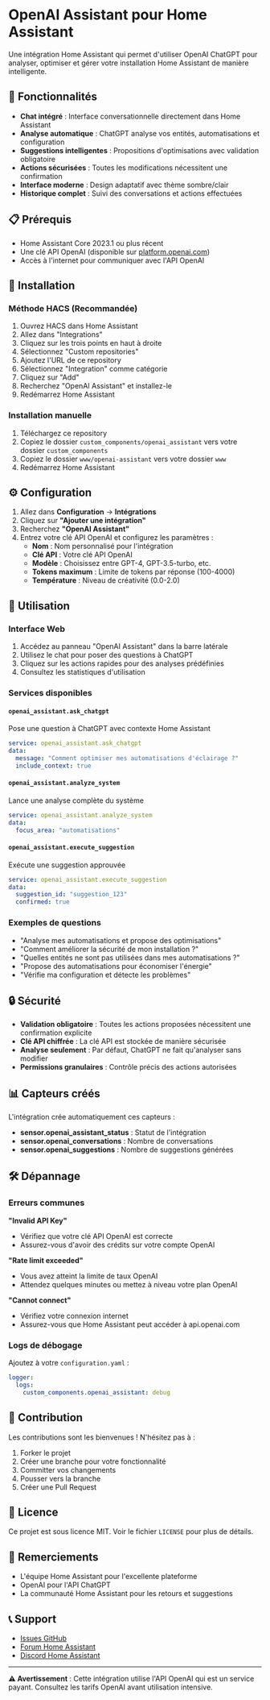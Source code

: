 # OpenAI Assistant pour Home Assistant

Une intégration Home Assistant qui permet d'utiliser OpenAI ChatGPT pour analyser, optimiser et gérer votre installation Home Assistant de manière intelligente.

## 🌟 Fonctionnalités

- **Chat intégré** : Interface conversationnelle directement dans Home Assistant
- **Analyse automatique** : ChatGPT analyse vos entités, automatisations et configuration
- **Suggestions intelligentes** : Propositions d'optimisations avec validation obligatoire
- **Actions sécurisées** : Toutes les modifications nécessitent une confirmation
- **Interface moderne** : Design adaptatif avec thème sombre/clair
- **Historique complet** : Suivi des conversations et actions effectuées

## 📋 Prérequis

- Home Assistant Core 2023.1 ou plus récent
- Une clé API OpenAI (disponible sur [platform.openai.com](https://platform.openai.com/api-keys))
- Accès à l'internet pour communiquer avec l'API OpenAI

## 🚀 Installation

### Méthode HACS (Recommandée)

1. Ouvrez HACS dans Home Assistant
2. Allez dans "Integrations"
3. Cliquez sur les trois points en haut à droite
4. Sélectionnez "Custom repositories"
5. Ajoutez l'URL de ce repository
6. Sélectionnez "Integration" comme catégorie
7. Cliquez sur "Add"
8. Recherchez "OpenAI Assistant" et installez-le
9. Redémarrez Home Assistant

### Installation manuelle

1. Téléchargez ce repository
2. Copiez le dossier `custom_components/openai_assistant` vers votre dossier `custom_components`
3. Copiez le dossier `www/openai-assistant` vers votre dossier `www`
4. Redémarrez Home Assistant

## ⚙️ Configuration

1. Allez dans **Configuration** → **Intégrations**
2. Cliquez sur **"Ajouter une intégration"**
3. Recherchez **"OpenAI Assistant"**
4. Entrez votre clé API OpenAI et configurez les paramètres :
   - **Nom** : Nom personnalisé pour l'intégration
   - **Clé API** : Votre clé API OpenAI
   - **Modèle** : Choisissez entre GPT-4, GPT-3.5-turbo, etc.
   - **Tokens maximum** : Limite de tokens par réponse (100-4000)
   - **Température** : Niveau de créativité (0.0-2.0)

## 🎯 Utilisation

### Interface Web

1. Accédez au panneau "OpenAI Assistant" dans la barre latérale
2. Utilisez le chat pour poser des questions à ChatGPT
3. Cliquez sur les actions rapides pour des analyses prédéfinies
4. Consultez les statistiques d'utilisation

### Services disponibles

#### `openai_assistant.ask_chatgpt`
Pose une question à ChatGPT avec contexte Home Assistant
```yaml
service: openai_assistant.ask_chatgpt
data:
  message: "Comment optimiser mes automatisations d'éclairage ?"
  include_context: true
```

#### `openai_assistant.analyze_system`
Lance une analyse complète du système
```yaml
service: openai_assistant.analyze_system
data:
  focus_area: "automatisations"
```

#### `openai_assistant.execute_suggestion`
Exécute une suggestion approuvée
```yaml
service: openai_assistant.execute_suggestion
data:
  suggestion_id: "suggestion_123"
  confirmed: true
```

### Exemples de questions

- "Analyse mes automatisations et propose des optimisations"
- "Comment améliorer la sécurité de mon installation ?"
- "Quelles entités ne sont pas utilisées dans mes automatisations ?"
- "Propose des automatisations pour économiser l'énergie"
- "Vérifie ma configuration et détecte les problèmes"

## 🔒 Sécurité

- **Validation obligatoire** : Toutes les actions proposées nécessitent une confirmation explicite
- **Clé API chiffrée** : La clé API est stockée de manière sécurisée
- **Analyse seulement** : Par défaut, ChatGPT ne fait qu'analyser sans modifier
- **Permissions granulaires** : Contrôle précis des actions autorisées

## 📊 Capteurs créés

L'intégration crée automatiquement ces capteurs :

- **sensor.openai_assistant_status** : Statut de l'intégration
- **sensor.openai_conversations** : Nombre de conversations
- **sensor.openai_suggestions** : Nombre de suggestions générées

## 🛠️ Dépannage

### Erreurs communes

**"Invalid API Key"**
- Vérifiez que votre clé API OpenAI est correcte
- Assurez-vous d'avoir des crédits sur votre compte OpenAI

**"Rate limit exceeded"**
- Vous avez atteint la limite de taux OpenAI
- Attendez quelques minutes ou mettez à niveau votre plan OpenAI

**"Cannot connect"**
- Vérifiez votre connexion internet
- Assurez-vous que Home Assistant peut accéder à api.openai.com

### Logs de débogage

Ajoutez à votre `configuration.yaml` :
```yaml
logger:
  logs:
    custom_components.openai_assistant: debug
```

## 🤝 Contribution

Les contributions sont les bienvenues ! N'hésitez pas à :

1. Forker le projet
2. Créer une branche pour votre fonctionnalité
3. Committer vos changements
4. Pousser vers la branche
5. Créer une Pull Request

## 📄 Licence

Ce projet est sous licence MIT. Voir le fichier `LICENSE` pour plus de détails.

## 🙏 Remerciements

- L'équipe Home Assistant pour l'excellente plateforme
- OpenAI pour l'API ChatGPT
- La communauté Home Assistant pour les retours et suggestions

## 📞 Support

- [Issues GitHub](https://github.com/custom-components/openai-assistant/issues)
- [Forum Home Assistant](https://community.home-assistant.io/)
- [Discord Home Assistant](https://discord.gg/c5DvZ4e)

---

**⚠️ Avertissement** : Cette intégration utilise l'API OpenAI qui est un service payant. Consultez les tarifs OpenAI avant utilisation intensive.